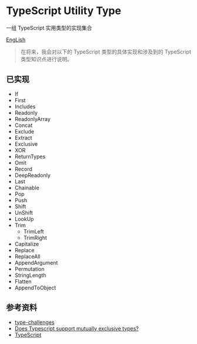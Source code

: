 # TypeScript Utility Type

一组  TypeScript 实用类型的实现集合

[EngLish](https://github.com/qiqingfu/ts-types/blob/master/README.md)

> 在将来，我会对以下的 TypeScript 类型的具体实现和涉及到的 TypeScript 类型知识点进行说明。

## 已实现
- If
- First
- Includes
- Readonly
- ReadonlyArray
- Concat
- Exclude
- Extract
- Exclusive
- XOR
- ReturnTypes
- Omit
- Record
- DeepReadonly
- Last
- Chainable
- Pop
- Push
- Shift
- UnShift
- LookUp
- Trim
  - TrimLeft
  - TrimRight
- Capitalize
- Replace
- ReplaceAll
- AppendArgument
- Permutation
- StringLength
- Flatten
- AppendToObject

## 参考资料
- [type-challenges](https://github.com/type-challenges/type-challenges)
- [Does Typescript support mutually exclusive types?](https://stackoverflow.com/questions/42123407/does-typescript-support-mutually-exclusive-types)
- [TypeScript](https://www.typescriptlang.org/docs/handbook/utility-types.html)
